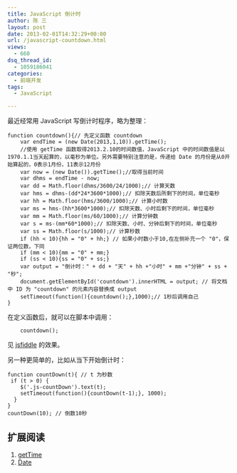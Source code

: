 ```yaml
---
title: JavaScript 倒计时
author: 陈 三
layout: post
date: 2013-02-01T14:32:29+00:00
url: /javascript-countdown.html
views:
  - 660
dsq_thread_id:
  - 1059186041
categories:
  - 前端开发
tags:
  - JavaScript

---
```

最近经常用 JavaScript 写倒计时程序，略为整理：

    function countdown(){// 先定义函数 countdown
        var endTime = (new Date(2013,1,10)).getTime();
        //使用 getTime 函数取得2013.2.10的时间数值，JavaScript 中的时间数值是以1970.1.1当天起算的，以毫秒为单位。另外需要特别注意的是，传递给 Date 的月份是从0开始算起的，0表示1月份，11表示12月份
        var now = (new Date()).getTime();//取得当前时间
        var dhms = endTime - now;
        var dd = Math.floor(dhms/3600/24/1000);// 计算天数
        var hms = dhms-(dd*24*3600*1000);// 扣除天数后所剩下的时间，单位毫秒
        var hh = Math.floor(hms/3600/1000);// 计算小时数
        var ms = hms-(hh*3600*1000);// 扣除天数、小时后剩下的时间，单位毫秒
        var mm = Math.floor(ms/60/1000);// 计算分钟数
        var s = ms-(mm*60*1000);// 扣除天数、小时、分钟后剩下的时间，单位毫秒
        var ss = Math.floor(s/1000);// 计算秒数
        if (hh < 10){hh = "0" + hh;} // 如果小时数小于10,在左侧补充一个 "0"，保证两位数，下同
        if (mm < 10){mm = "0" + mm;}
        if (ss < 10){ss = "0" + ss;}
        var output = "倒计时：" + dd + "天" + hh +"小时" + mm +"分钟" + ss + "秒";
        document.getElementById('countdown').innerHTML = output; // 将文档中 ID 为 "countdown" 的元素内容替换成 output
        setTimeout(function(){countdown();},1000);// 1秒后调用自己
    }
    

在定义函数后，就可以在脚本中调用：

        countdown();
    

见 [jsfiddle][1] 的效果。

另一种更简单的，比如从当下开始倒计时：

    function countDown(t){ // t 为秒数
     if (t > 0) {
        $('.js-countDown').text(t);
        setTimeout(function(){countDown(t-1);}, 1000);
      }
    }
    countDown(10); // 倒数10秒
    

## 扩展阅读

  1. [getTime][2] 
  2. [Date][3]

 [1]: http://jsfiddle.net/chenxsan/sUrLj/1
 [2]: https://developer.mozilla.org/en-US/docs/JavaScript/Reference/Global_Objects/Date/getTime
 [3]: https://developer.mozilla.org/en-US/docs/JavaScript/Reference/Global_Objects/Date
